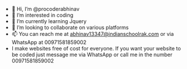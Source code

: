 - 👋 Hi, I’m @procoderabhinav
- 👀 I’m interested in coding
- 🌱 I’m currently learning Jquery
- 💞️ I’m looking to collaborate on various platforms
- 📫 You can reach me at abhinav13347@indianschoolrak.com or via WhatsApp at 00971581859002
- I make websites free of cost for everyone. If you want your website to be coded just message me via WhatsApp or call me in the number 00971581859002
